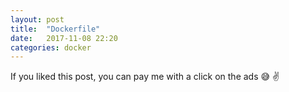 ```yaml
---
layout: post
title:  "Dockerfile"
date:   2017-11-08 22:20
categories: docker
---
```


If you liked this post, you can pay me with a click on the ads :sweat_smile: :v:

<script async src="//pagead2.googlesyndication.com/pagead/js/adsbygoogle.js"></script>
<!-- inferior -->
<ins class="adsbygoogle"
     style="display:inline-block;width:728px;height:90px"
     data-ad-client="ca-pub-5428825449848403"
     data-ad-slot="1328012179"></ins>
<script>
(adsbygoogle = window.adsbygoogle || []).push({});
</script>